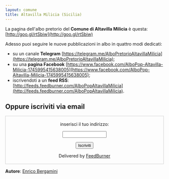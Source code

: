 ```yaml
---
layout: comune
title: Altavilla Milicia (Sicilia)
---
```


La pagina dell'albo pretorio del **Comune di Altavilla Milicia** è questa: [http://goo.gl/rtSbiw](http://goo.gl/rtSbiw)

Adesso puoi seguire le nuove pubblicazioni in albo in quattro modi dedicati:

* su un canale **Telegram** [https://telegram.me/AlboPretorioAltavillaMilicia](https://telegram.me/AlboPretorioAltavillaMilicia);
* su una **pagina Facebook** [https://www.facebook.com/AlboPop-Altavilla-Milicia-1745995415638005](https://www.facebook.com/AlboPop-Altavilla-Milicia-1745995415638005);
* iscrivendoti a un **feed RSS**: [http://feeds.feedburner.com/AlboPopAltavillaMilicia](http://feeds.feedburner.com/AlboPopAltavillaMilicia).

## Oppure iscriviti via email

<form style="border:1px solid #ccc;padding:3px;text-align:center;" action="https://feedburner.google.com/fb/a/mailverify" method="post" target="popupwindow" onsubmit="window.open('https://feedburner.google.com/fb/a/mailverify?uri=AlboPopAltavillaMilicia', 'popupwindow', 'scrollbars=yes,width=550,height=520');return true"><p>inserisci il tuo indirizzo:</p><p><input type="text" style="width:140px" name="email"/></p><input type="hidden" value="AlboPopAltavillaMilicia" name="uri"/><input type="hidden" name="loc" value="en_US"/><input type="submit" value="Iscriviti" /><p>Delivered by <a href="https://feedburner.google.com" target="_blank">FeedBurner</a></p></form>

**Autore**: [Enrico Bergamini](https://twitter.com/BergaminiEnrico)
